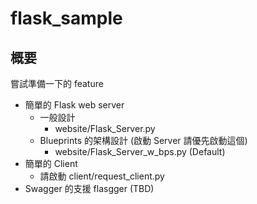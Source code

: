 # flask_sample

## 概要

嘗試準備一下的 feature
- 簡單的 Flask web server
  - 一般設計
      - website/Flask_Server.py
  - Blueprints 的架構設計 (啟動 Server 請優先啟動這個)
      - website/Flask_Server_w_bps.py (Default)
- 簡單的 Client
    - 請啟動 client/request_client.py
- Swagger 的支援 flasgger (TBD)
